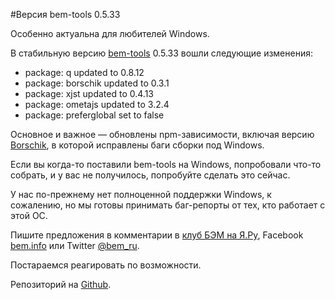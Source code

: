 #Версия bem-tools 0.5.33 

Особенно актуальна для любителей Windows.

В стабильную версию [bem-tools](http://ru.bem.info/tools/bem/) 0.5.33 вошли следующие изменения:

* package: q updated to 0.8.12
* package: borschik updated to 0.3.1
* package: xjst updated to 0.4.13
* package: ometajs updated to 3.2.4
* package: preferglobal set to false

Основное и важное — обновлены npm-зависимости, включая версию [Borschik](http://ru.bem.info/articles/borschik/), в которой исправлены баги сборки под Windows.

Если вы когда-то поставили bem-tools на Windows, попробовали что-то собрать, и у вас не получилось, попробуйте сделать это сейчас.

У нас по-прежнему нет полноценной поддержки Windows, к сожалению, но мы готовы принимать баг-репорты от тех, кто работает с этой ОС.

Пишите предложения в комментарии в [клуб БЭМ на Я.Ру](http://clubs.ya.ru/bem/), Facebook [bem.info](https://www.facebook.com/groups/bem.info/) или Twitter [@bem_ru](https://twitter.com/bem_ru).

Постараемся реагировать по возможности.

Репозиторий на [Github](https://github.com/bem/bem-tools/).
 
